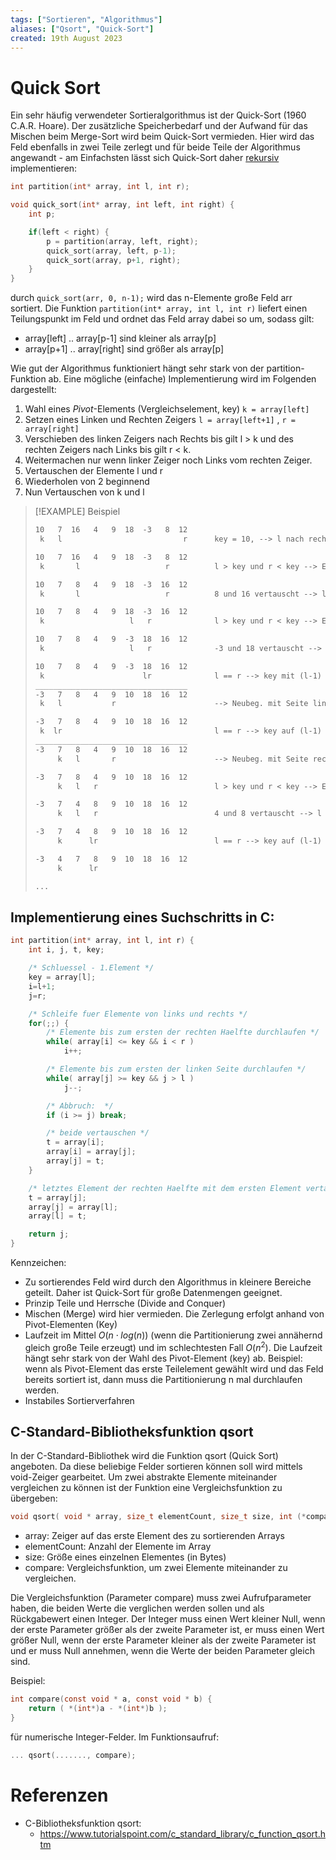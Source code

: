 ```yaml
---
tags: ["Sortieren", "Algorithmus"]
aliases: ["Qsort", "Quick-Sort"]
created: 19th August 2023
---
```


# Quick Sort

Ein sehr häufig verwendeter Sortieralgorithmus ist der Quick-Sort (1960 C.A.R. Hoare). Der zusätzliche Speicherbedarf und der Aufwand für das Mischen beim Merge-Sort wird beim Quick-Sort vermieden. Hier wird das Feld ebenfalls in zwei Teile zerlegt und für beide Teile der Algorithmus angewandt - am Einfachsten lässt sich Quick-Sort daher [rekursiv](Rekursion.md) implementieren:

```c
int partition(int* array, int l, int r);

void quick_sort(int* array, int left, int right) {
    int p;

    if(left < right) {
        p = partition(array, left, right);
        quick_sort(array, left, p-1);
        quick_sort(array, p+1, right);
    }
}
```

durch `quick_sort(arr, 0, n-1);` wird das n-Elemente große Feld arr sortiert. Die Funktion `partition(int* array, int l, int r)` liefert einen Teilungspunkt im Feld und ordnet das Feld array dabei so um, sodass gilt:

- array[left] .. array[p-1] sind kleiner als array[p]
- array[p+1] .. array[right] sind größer als array[p]

 Wie gut der Algorithmus funktioniert hängt sehr stark von der partition-Funktion ab. Eine mögliche (einfache) Implementierung wird im Folgenden dargestellt:

1. Wahl eines *Pivot*-Elements (Vergleichselement, key) `k = array[left]`
2. Setzen eines Linken und Rechten Zeigers `l = array[left+1]` , `r = array[right]`
3. Verschieben des linken Zeigers nach Rechts bis gilt l > k und des rechten Zeigers nach Links bis gilt r < k.
4. Weitermachen nur wenn linker Zeiger noch Links vom rechten Zeiger.
5. Vertauschen der Elemente l und r
6. Wiederholen von 2 beginnend
7. Nun Vertauschen von k und l

> [!EXAMPLE] Beispiel
>
>```txt
> 10   7  16   4   9  18  -3   8  12
>  k   l                           r      key = 10, --> l nach rechts und r nach links
> 
> 10   7  16   4   9  18  -3   8  12
>  k       l                   r          l > key und r < key --> Elemente bei l und r vertauschen
> 
> 10   7   8   4   9  18  -3  16  12
>  k       l                   r          8 und 16 vertauscht --> l nach rechts und r nach links
> 
> 10   7   8   4   9  18  -3  16  12
>  k                   l   r              l > key und r < key --> Elemente bei l und r vertauschen
> 
> 10   7   8   4   9  -3  18  16  12
>  k                   l   r              -3 und 18 vertauscht --> l nach rechts und r nach links
> 
> 10   7   8   4   9  -3  18  16  12
>  k                      lr              l == r --> key mit (l-1) tauschen, ist die fin. Pos.
> __________________________________                                               
> -3   7   8   4   9  10  18  16  12
>  k   l           r                      --> Neubeg. mit Seite links von einsortierten Elem. (10)
> 
> -3   7   8   4   9  10  18  16  12
>  k  lr                                  l == r --> key auf (l-1) setzen, das ist die fin. Pos.
> __________________________________
> -3   7   8   4   9  10  18  16  12
>      k   l       r                      --> Neubeg. mit Seite rechts von einsort. Elem. (-3)
> 
> -3   7   8   4   9  10  18  16  12
>      k   l   r                          l > key und r < key --> Elemente bei l und r vertauschen
> 
> -3   7   4   8   9  10  18  16  12
>      k   l   r                          4 und 8 vertauscht --> l nach rechts und r nach links
> 
> -3   7   4   8   9  10  18  16  12
>      k      lr                          l == r --> key auf (l-1) setzen, das ist die fin. Pos.
> 
> -3   4   7   8   9  10  18  16  12
>      k      lr                                 
> 
> ...
> ```

## Implementierung eines Suchschritts in C:

```c
int partition(int* array, int l, int r) {
    int i, j, t, key;

    /* Schluessel - 1.Element */
    key = array[l];
    i=l+1;
    j=r;

    /* Schleife fuer Elemente von links und rechts */
    for(;;) {
        /* Elemente bis zum ersten der rechten Haelfte durchlaufen */
        while( array[i] <= key && i < r )
            i++;

        /* Elemente bis zum ersten der linken Seite durchlaufen */
        while( array[j] >= key && j > l )
            j--;

        /* Abbruch:  */
        if (i >= j) break;

        /* beide vertauschen */
        t = array[i];
        array[i] = array[j];
        array[j] = t;
    }

    /* letztes Element der rechten Haelfte mit dem ersten Element vertauschen */
    t = array[j];
    array[j] = array[l];
    array[l] = t;

    return j;
}
```

Kennzeichen:

- Zu sortierendes Feld wird durch den Algorithmus in kleinere Bereiche geteilt. Daher ist Quick-Sort für große Datenmengen geeignet.
- Prinzip Teile und Herrsche (Divide and Conquer)
- Mischen (Merge) wird hier vermieden. Die Zerlegung erfolgt anhand von Pivot-Elementen (Key)
- Laufzeit im Mittel $O(n\cdot log(n))$ (wenn die Partitionierung zwei annähernd gleich große Teile erzeugt) und im schlechtesten Fall $O(n^2)$. Die Laufzeit hängt sehr stark von der Wahl des Pivot-Element (key) ab. Beispiel: wenn als Pivot-Element das erste Teilelement gewählt wird und das Feld bereits sortiert ist, dann muss die Partitionierung n mal durchlaufen werden.
- Instabiles Sortierverfahren

## C-Standard-Bibliotheksfunktion qsort

In der C-Standard-Bibliothek wird die Funktion qsort (Quick Sort) angeboten. Da diese beliebige Felder sortieren können soll wird mittels void-Zeiger gearbeitet. Um zwei abstrakte Elemente miteinander vergleichen zu können ist der Funktion eine Vergleichsfunktion zu übergeben:

```c
void qsort( void * array, size_t elementCount, size_t size, int (*compare)(const void *, const void *) );
```

- array: Zeiger auf das erste Element des zu sortierenden Arrays
- elementCount: Anzahl der Elemente im Array 
- size: Größe eines einzelnen Elementes (in Bytes)
- compare: Vergleichsfunktion, um zwei Elemente miteinander zu vergleichen. 

Die Vergleichsfunktion (Parameter compare) muss zwei Aufrufparameter haben, die beiden Werte die verglichen werden sollen und als Rückgabewert einen Integer. Der Integer muss einen Wert kleiner Null, wenn der erste Parameter größer als der zweite Parameter ist, er muss einen Wert größer Null, wenn der erste Parameter kleiner als der zweite Parameter ist und er muss Null annehmen, wenn die Werte der beiden Parameter gleich sind.

Beispiel:

```c
int compare(const void * a, const void * b) {
    return ( *(int*)a - *(int*)b );
}
```

für numerische Integer-Felder. Im Funktionsaufruf:

```c
... qsort(......., compare);
```

# Referenzen

- C-Bibliotheksfunktion qsort:
	- <https://www.tutorialspoint.com/c_standard_library/c_function_qsort.htm>
